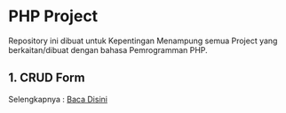 # PHP Project
Repository ini dibuat untuk Kepentingan Menampung semua Project yang berkaitan/dibuat dengan bahasa Pemrogramman PHP.

## 1. CRUD Form 
Selengkapnya : <a href="https://github.com/JosephCETH30/PHPproject/tree/main/CRUD%20Form">Baca Disini</a>
